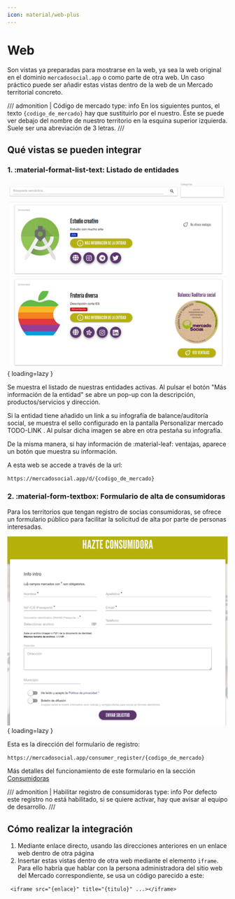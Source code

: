 ```yaml
---
icon: material/web-plus
---
```


# Web

Son vistas ya preparadas para mostrarse en la web, ya sea la web original en el dominio `mercadosocial.app` o como parte
de otra web. Un caso práctico puede ser añadir estas vistas dentro de la web de un Mercado territorial concreto. 

/// admonition | Código de mercado
    type: info
En los siguientes puntos, el texto `{codigo_de_mercado}` hay que sustituirlo por el nuestro. Éste se puede ver debajo 
del nombre de nuestro territorio en la esquina superior izquierda. Suele ser una abreviación de 3 letras.
///


## Qué vistas se pueden integrar

### 1. :material-format-list-text: Listado de entidades

![Web listado entidades](../../assets/web-listado-entidades.png){ loading=lazy }

Se muestra el listado de nuestras entidades activas. Al pulsar el botón "Más información de la entidad" se abre un pop-up
con la descripción, productos/servicios y dirección.

Si la entidad tiene añadido un link a su infografía de balance/auditoría social, se muestra el sello configurado en la pantalla 
Personalizar mercado TODO-LINK . Al pulsar dicha imagen se abre en otra pestaña su infografía.

De la misma manera, si hay información de :material-leaf: ventajas, aparece un botón que muestra su información.

A esta web se accede a través de la url: 
```
https://mercadosocial.app/d/{codigo_de_mercado}
```

### 2. :material-form-textbox: Formulario de alta de consumidoras

Para los territorios que tengan registro de socias consumidoras, se ofrece un formulario público para facilitar la
solicitud de alta por parte de personas interesadas.

![Formulario alta consumidora](../../assets/formulario-alta-consumidora.png){ loading=lazy }

Esta es la dirección del formulario de registro:
``` 
https://mercadosocial.app/consumer_register/{codigo_de_mercado}
```

Más detalles del funcionamiento de este formulario en la sección [Consumidoras](../../menu_lateral/consumidoras/#2-solicitud-mediante-formulario-publico)

/// admonition | Habilitar registro de consumidoras
    type: info
Por defecto este registro no está habilitado, si se quiere activar, hay que avisar al equipo de desarrollo.
///


## Cómo realizar la integración

1. Mediante enlace directo, usando las direcciones anteriores en un enlace web dentro de otra página
2. Insertar estas vistas dentro de otra web mediante el elemento `iframe`. 
Para ello habría que hablar con la persona administradora del sitio web del Mercado correspondiente, se usa un código 
parecido a este: 
```
 <iframe src="{enlace}" title="{titulo}" ...></iframe> 
```
